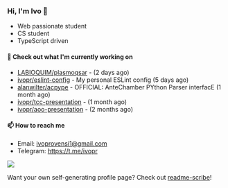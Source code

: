 ### Hi, I'm Ivo 👋

* Web passionate student
* CS student
* TypeScript driven

#### 👷 Check out what I'm currently working on

- [LABIOQUIM/plasmoqsar](https://github.com/LABIOQUIM/plasmoqsar) -  (2 days ago)
- [ivopr/eslint-config](https://github.com/ivopr/eslint-config) - My personal ESLint config (5 days ago)
- [alanwilter/acpype](https://github.com/alanwilter/acpype) - OFFICIAL: AnteChamber PYthon Parser interfacE (1 month ago)
- [ivopr/tcc-presentation](https://github.com/ivopr/tcc-presentation) -  (1 month ago)
- [ivopr/aoo-presentation](https://github.com/ivopr/aoo-presentation) -  (2 months ago)

#### 📫 How to reach me

- Email: [ivoprovensi1@gmail.com](mailto://ivoprovensi1@gmail.com)
- Telegram: https://t.me/ivopr

![](https://github-readme-stats.vercel.app/api/top-langs/?username=ivopr&langs_count=10&layout=compact&theme=react&hide_border=true&bg_color=0D1117&title_color=5ce1e6&icon_color=5ce1e6)

Want your own self-generating profile page? Check out [readme-scribe](https://github.com/muesli/readme-scribe)!
